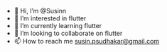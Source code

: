 - 👋 Hi, I’m @Susinn
- 👀 I’m interested in flutter
- 🌱 I’m currently learning flutter
- 💞️ I’m looking to collaborate on flutter
- 📫 How to reach me susin.psudhakar@gmail.com

<!---
Susinn/Susinn is a ✨ special ✨ repository because its `README.md` (this file) appears on your GitHub profile.
You can click the Preview link to take a look at your changes.
--->
